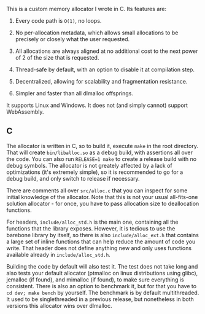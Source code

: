 This is a custom memory allocator I wrote in C. Its features are:

1. Every code path is `O(1)`, no loops.

2. No per-allocation metadata, which allows small allocations to be precisely or closely what the user requested.

3. All allocations are always aligned at no additional cost to the next power of 2 of the size that is requested.

4. Thread-safe by default, with an option to disable it at compilation step.

5. Decentralized, allowing for scalability and fragmentation resistance.

6. Simpler and faster than all dlmalloc offsprings.

It supports Linux and Windows. It does not (and simply cannot) support WebAssembly.

## C

The allocator is written in C, so to build it, execute `make` in the root directory. That will create `bin/liballoc.so` as a debug build, with assertions all over the code. You can also run `RELEASE=1 make` to create a release build with no debug symbols. The allocator is not greately affected by a lack of optimizations (it's extremely simple), so it is recommended to go for a debug build, and only switch to release if necessary.

There are comments all over `src/alloc.c` that you can inspect for some initial knowledge of the allocator. Note that this is not your usual all-fits-one solution allocator - for once, you have to pass allocation size to deallocation functions.

For headers, `include/alloc_std.h` is the main one, containing all the functions that the library exposes. However, it is tedious to use the barebone library by itself, so there is also `include/alloc_ext.h` that contains a large set of inline functions that can help reduce the amount of code you write. That header does not define anything new and only uses functions available already in `include/alloc_std.h`.

Building the code by default will also test it. The test does not take long and also tests your default allocator (ptmalloc on linux distributions using glibc), jemalloc (if found), and mimalloc (if found), to make sure everything is consistent. There is also an option to benchmark it, but for that you have to `cd dev; make bench` by yourself. The benchmark is by default multithreaded. It used to be singlethreaded in a previous release, but nonetheless in both versions this allocator wins over dlmalloc.

